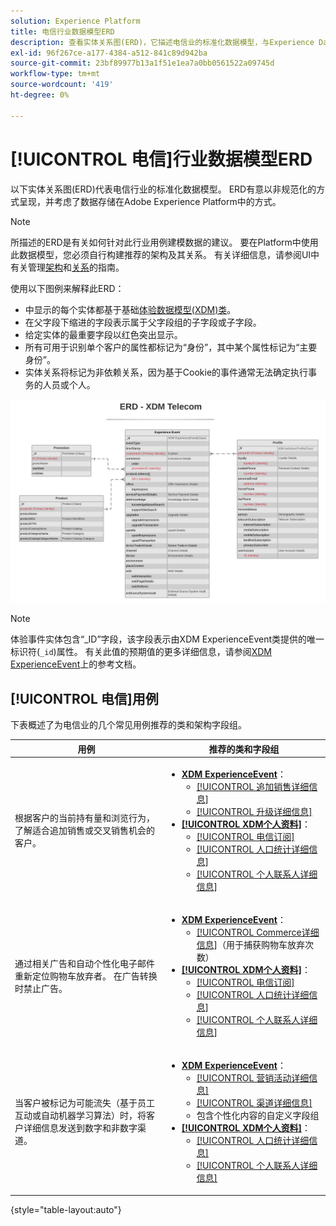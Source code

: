 ```yaml
---
solution: Experience Platform
title: 电信行业数据模型ERD
description: 查看实体关系图(ERD)，它描述电信业的标准化数据模型，与Experience Data Model (XDM)兼容，用于Adobe Experience Platform。
exl-id: 96f267ce-a177-4384-a512-841c89d942ba
source-git-commit: 23bf89977b13a1f51e1ea7a0bb0561522a09745d
workflow-type: tm+mt
source-wordcount: '419'
ht-degree: 0%

---
```


# [!UICONTROL 电信]行业数据模型ERD

以下实体关系图(ERD)代表电信行业的标准化数据模型。 ERD有意以非规范化的方式呈现，并考虑了数据存储在Adobe Experience Platform中的方式。

>[!NOTE]
>
>所描述的ERD是有关如何针对此行业用例建模数据的建议。 要在Platform中使用此数据模型，您必须自行构建推荐的架构及其关系。 有关详细信息，请参阅UI中有关管理[架构](../../ui/resources/schemas.md)和[关系](../../tutorials/relationship-ui.md)的指南。

使用以下图例来解释此ERD：

* 中显示的每个实体都基于基础[体验数据模型(XDM)类](../composition.md#class)。
* 在父字段下缩进的字段表示属于父字段组的子字段或子字段。
* 给定实体的最重要字段以红色突出显示。
* 所有可用于识别单个客户的属性都标记为“身份”，其中某个属性标记为“主要身份”。
* 实体关系将标记为非依赖关系，因为基于Cookie的事件通常无法确定执行事务的人员或个人。


![电信行业数据模型的ERD示例](../../images/industries/telecom.png)

>[!NOTE]
>
>体验事件实体包含“_ID”字段，该字段表示由XDM ExperienceEvent类提供的唯一标识符(`_id`)属性。 有关此值的预期值的更多详细信息，请参阅[XDM ExperienceEvent](../../classes/experienceevent.md)上的参考文档。

## [!UICONTROL 电信]用例

下表概述了为电信业的几个常见用例推荐的类和架构字段组。

| 用例 | 推荐的类和字段组 |
| --- | --- |
| 根据客户的当前持有量和浏览行为，了解适合追加销售或交叉销售机会的客户。 | <ul><li>**[XDM ExperienceEvent](../../classes/experienceevent.md)**：<ul><li>[[!UICONTROL 追加销售详细信息]](../../field-groups/event/upsell-details.md)</li><li>[[!UICONTROL 升级详细信息]](../../field-groups/event/upgrade-details.md)</li></ul></li><li>**[[!UICONTROL XDM个人资料]](../../classes/individual-profile.md)**：<ul><li>[[!UICONTROL 电信订阅]](../../field-groups/profile/telecom-subscription.md)</li><li>[[!UICONTROL 人口统计详细信息]](../../field-groups/profile/demographic-details.md)</li><li>[[!UICONTROL 个人联系人详细信息]](../../field-groups/profile/personal-contact-details.md)</li></ul></li></ul> |
| 通过相关广告和自动个性化电子邮件重新定位购物车放弃者。 在广告转换时禁止广告。 | <ul><li>**[XDM ExperienceEvent](../../classes/experienceevent.md)**：<ul><li>[[!UICONTROL Commerce详细信息]](../../field-groups/event/upsell-details.md)（用于捕获购物车放弃次数）</li></ul></li><li>**[[!UICONTROL XDM个人资料]](../../classes/individual-profile.md)**：<ul><li>[[!UICONTROL 电信订阅]](../../field-groups/profile/telecom-subscription.md)</li><li>[[!UICONTROL 人口统计详细信息]](../../field-groups/profile/demographic-details.md)</li><li>[[!UICONTROL 个人联系人详细信息]](../../field-groups/profile/personal-contact-details.md)</li></ul></li></ul> |
| 当客户被标记为可能流失（基于员工互动或自动机器学习算法）时，将客户详细信息发送到数字和非数字渠道。 | <ul><li>**[XDM ExperienceEvent](../../classes/experienceevent.md)**：<ul><li>[[!UICONTROL 营销活动详细信息]](../../field-groups/event/campaign-marketing-details.md)</li><li>[[!UICONTROL 渠道详细信息]](../../field-groups/event/channel-details.md)</li><li>包含个性化内容的自定义字段组</li></ul></li><li>**[[!UICONTROL XDM个人资料]](../../classes/individual-profile.md)**：<ul><li>[[!UICONTROL 人口统计详细信息]](../../field-groups/profile/demographic-details.md)</li><li>[[!UICONTROL 个人联系人详细信息]](../../field-groups/profile/personal-contact-details.md)</li></ul></li></ul> |

{style="table-layout:auto"}
